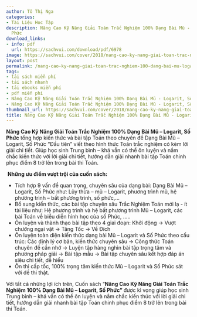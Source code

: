 ```yaml
---
author: Tô Thị Nga
categories:
- Tài Liệu Học Tập
description: Nâng Cao Kỹ Năng Giải Toán Trắc Nghiệm 100% Dạng Bài Mũ - Logarit, Số
  Phức
download_links:
- info: pdf
  url: https://sachvui.com/download/pdf/6978
image: https://sachvui.com/cover/2018/nang-cao-ky-nang-giai-toan-trac-nghiem-100-dang-bai-mu-logarit-so-phuc.jpg
layout: post
permalink: /nang-cao-ky-nang-giai-toan-trac-nghiem-100-dang-bai-mu-logarit-so-phuc.html
tags:
- tải sách miễn phí
- tải sách nhanh
- tải ebooks miễn phí
- pdf miễn phí
- Nâng Cao Kỹ Năng Giải Toán Trắc Nghiệm 100% Dạng Bài Mũ - Logarit, Số Phức ebook
- Nâng Cao Kỹ Năng Giải Toán Trắc Nghiệm 100% Dạng Bài Mũ - Logarit, Số Phức pdf
thumbnail_url: https://sachvui.com/cover/2018/nang-cao-ky-nang-giai-toan-trac-nghiem-100-dang-bai-mu-logarit-so-phuc.jpg
title: Nâng Cao Kỹ Năng Giải Toán Trắc Nghiệm 100% Dạng Bài Mũ - Logarit, Số Phức
---
```


 <div class="item-desc text-justify"> <p><strong>Nâng Cao Kỹ Năng Giải Toán Trắc Nghiệm 100% Dạng Bài Mũ – Logarit, Số Phức</strong> tổng hợp kiến thức và bài tập Toán theo chuyên đề Dạng Bài Mũ – Logarit, Số Phức “Đầu tiên” viết theo hình thức Toán trắc nghiệm có kèm lời giải chi tiểt. Giúp học sinh Trung bình – khá vẫn có thể ôn luyện và nắm chắc kiến thức với lời giải chi tiết, hướng dẫn giải nhanh bài tập Toán chinh phục điểm 8 trở lên trong bài thi Toán.</p><p> <strong>Những ưu điểm vượt trội của cuốn sách:</strong></p><ul><li>Tích hợp 9 vấn đề quan trọng, chuyên sâu của dạng bài: Dạng Bài Mũ – Logarit, Số Phức như: Lũy thừa – mũ – Logarit, phương trình mũ, hệ phương trình – bất phương trình, số phức,…</li><li>Bổ sung kiến thức, các bài tập chuyên sâu Trắc Nghiệm Toán mới lạ - ít tài liệu như: Hệ phương trình và hệ bất phương trình Mũ – Logarit, các bài Toán về biểu diễn hình học của số Phức, …..</li><li>Ôn luyện và thành thạo bài tập theo 4 giai đoạn: Khởi động -&gt; Vượt chướng ngại vật -&gt; Tăng Tốc -&gt; Về Đích</li><li>Ôn luyện toàn diện kiến thức dạng bài Mũ – Logarit và Số Phức theo cấu trúc: Các định lý cơ bản, kiến thức chuyên sâu -&gt; Công thức Toán chuyên đề cần nhớ -&gt; Luyện tập hàng nghìn bài tập trọng tâm và phương pháp giải -&gt; Bài tập mẫu -&gt; Bài tập chuyên sâu kết hợp đáp án siêu chi tiết, dễ hiểu</li><li>Ôn thi cấp tốc, 100% trọng tâm kiến thức Mũ – Logarit và Số Phức sát với đề thi thật.</li></ul><p>Với tất cả những lợi ích trên, Cuốn sách “<strong>Nâng Cao Kỹ Năng Giải Toán Trắc Nghiệm 100% Dạng Bài Mũ – Logarit, Số Phức” </strong>được kì vọng giúp học sinh Trung bình – khá vẫn có thể ôn luyện và nắm chắc kiến thức với lời giải chi tiết, hướng dẫn giải nhanh bài tập Toán chinh phục điểm 8 trở lên trong bài thi Toán.</p> </div>